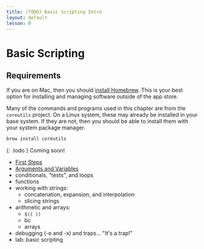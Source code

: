 ```yaml
---
title: (TODO) Basic Scripting Intro
layout: default
lesson: 0
---
```

# Basic Scripting

## Requirements

If you are on Mac, then you should [install Homebrew](https://docs.brew.sh/Installation). This is your best option for installing and managing software outside of the app store.

Many of the commands and programs used in this chapter are from the `coreutils` project. On a Linux system, these may already be installed in your base system. If they are not, then you should be able to install them with your system package manager.

```zsh
brew install coreutils
```

{: .todo }
Coming soon!

- [First Steps](./01_first-steps)
- [Arguments and Variables](./02_arguments_and_variables)
- conditionals, "tests", and loops
- functions
- working with strings:
  * concatenation, expansion, and interpolation
  * slicing strings
- arithmetic and arrays:
  * `$(( ))`
  * bc
  * arrays
- debugging (-e and -x) and traps... "It's a trap!"
- lab: basic scripting
